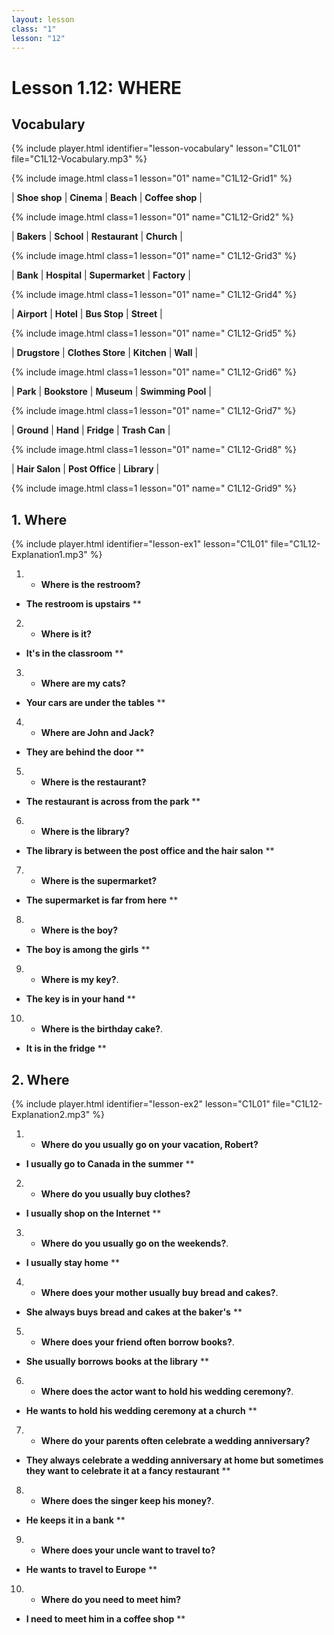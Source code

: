 ```yaml
---
layout: lesson
class: "1"
lesson: "12"
---
```



# Lesson 1.12: WHERE 


## Vocabulary 
{% include player.html identifier="lesson-vocabulary" lesson="C1L01" file="C1L12-Vocabulary.mp3" %}

{% include image.html class=1 lesson="01" name="C1L12-Grid1" %}

| **Shoe shop** | **Cinema**   | **Beach** | **Coffee shop** |   

{% include image.html class=1 lesson="01" name="C1L12-Grid2" %}

| **Bakers**  | **School**  | **Restaurant** | **Church**  | 

{% include image.html class=1 lesson="01" name=" C1L12-Grid3" %}

| **Bank**  | **Hospital**  | **Supermarket** | **Factory** | 

{% include image.html class=1 lesson="01" name=" C1L12-Grid4" %}

| **Airport**  | **Hotel**  | **Bus Stop** | **Street** |

{% include image.html class=1 lesson="01" name=" C1L12-Grid5" %}

| **Drugstore**  | **Clothes Store** | **Kitchen**  | **Wall** |

{% include image.html class=1 lesson="01" name=" C1L12-Grid6" %}

| **Park**   | **Bookstore**  | **Museum** | **Swimming Pool** |

{% include image.html class=1 lesson="01" name=" C1L12-Grid7" %}

| **Ground**  | **Hand** | **Fridge**  | **Trash Can** |

{% include image.html class=1 lesson="01" name=" C1L12-Grid8" %}

| **Hair Salon**  | **Post Office** | **Library**  |

{% include image.html class=1 lesson="01" name=" C1L12-Grid9" %}





## 1. Where 
{% include player.html identifier="lesson-ex1" lesson="C1L01" file="C1L12-Explanation1.mp3" %}

1. - **Where is the restroom?** 
- **The restroom is upstairs** 
**
2. - **Where is it?** 
- **It's in the classroom**
**
3. - **Where are my cats?** 
- **Your cars are under the tables**
**
4. - **Where are John and Jack?**
- **They are behind the door**
**
5. - **Where is the restaurant?**
- **The restaurant is across from the park**
**
6. - **Where is the library?** 
- **The library is between the post office and the hair salon**
**
7. - **Where is the supermarket?** 
- **The supermarket is far from here**
**
8. - **Where is the boy?**
- **The boy is among the girls**
**
9. - **Where is my key?**.
- **The key is in your hand**
**
10. - **Where is the birthday cake?**.
- **It is in the fridge**
**

## 2. Where 
{% include player.html identifier="lesson-ex2" lesson="C1L01" file="C1L12-Explanation2.mp3" %}

1. - **Where do you usually go on your vacation, Robert?**
- **I usually go to Canada in the summer**
**  
2. - **Where do you usually buy clothes?**
- **I usually shop on the Internet**
**
3. - **Where do you usually go on the weekends?**.
- **I usually stay home**
**
4. - **Where does your mother usually buy bread and cakes?**.
- **She always buys bread and cakes at the baker's**
**
5. - **Where does your friend often borrow books?**.
- **She usually borrows books at the library**
**
6. - **Where does the actor want to hold his wedding ceremony?**.
- **He wants to hold his wedding ceremony at a church**
**
7. - **Where do your parents often celebrate a wedding anniversary?**
- **They always celebrate a wedding anniversary at home but sometimes they want to celebrate it at a fancy restaurant**
**
8. - **Where does the singer keep his money?**.
- **He keeps it in a bank**
**
9. - **Where does your uncle want to travel to?**
- **He wants to travel to Europe**
**
10. -  **Where do you need to meet him?**
- **I need to meet him in a coffee shop**
**